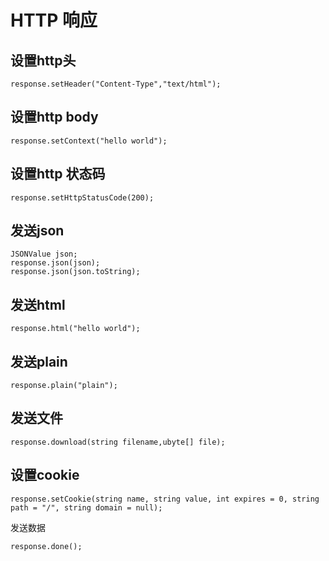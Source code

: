 HTTP 响应
=====

设置http头
-----
```
response.setHeader("Content-Type","text/html");
```

设置http body
-----
```
response.setContext("hello world");
```

设置http 状态码
-----
```
response.setHttpStatusCode(200);
```

发送json
-----
```
JSONValue json;
response.json(json);
response.json(json.toString);
```

发送html
-----
```
response.html("hello world");
```

发送plain
-----
```
response.plain("plain");
```

发送文件
-----
```
response.download(string filename,ubyte[] file);
```

设置cookie
-----
```
response.setCookie(string name, string value, int expires = 0, string path = "/", string domain = null);
```

发送数据
```
response.done();
```
